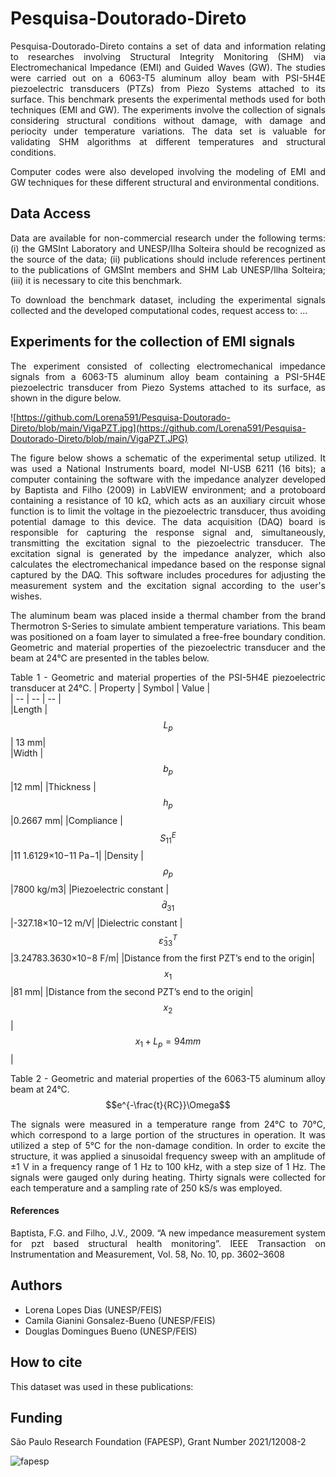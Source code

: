 
# Pesquisa-Doutorado-Direto

 <div align="justify">Pesquisa-Doutorado-Direto contains a set of data and information relating to researches involving Structural Integrity Monitoring (SHM) via Electromechanical Impedance (EMI) and Guided Waves (GW). The studies were carried out on a 6063-T5 aluminum alloy beam with PSI-5H4E piezoelectric transducers (PTZs) from Piezo Systems attached to its surface. This benchmark presents the experimental methods used for both techniques (EMI and GW). The experiments involve the collection of signals considering structural conditions without damage, with damage and periocity under temperature variations. The data set is valuable for validating SHM algorithms at different temperatures and structural conditions.


Computer codes were also developed involving the modeling of EMI and GW techniques for these different structural and environmental conditions.

## Data Access

Data are available for non-commercial research under the following terms: (i) the GMSInt Laboratory and UNESP/Ilha Solteira should be recognized as the source of the data; (ii) publications should include references pertinent to the publications of GMSInt members and SHM Lab UNESP/Ilha Solteira; (iii) it is necessary to cite this benchmark.

To download the benchmark dataset, including the experimental signals collected and the developed computational codes, request access to: ...

## Experiments for the collection of EMI signals

The experiment consisted of collecting electromechanical impedance signals from a 6063-T5 aluminum alloy beam containing a PSI-5H4E piezoelectric transducer from Piezo Systems attached to its surface, as shown in the digure below.

![https://github.com/Lorena591/Pesquisa-Doutorado-Direto/blob/main/VigaPZT.jpg](https://github.com/Lorena591/Pesquisa-Doutorado-Direto/blob/main/VigaPZT.JPG)

The figure below shows a schematic of the experimental setup utilized. It was used a National Instruments board, model NI-USB 6211 (16 bits); a computer containing the software with the impedance analyzer developed by Baptista and Filho (2009) in LabVIEW environment; and a protoboard containing a resistance of 10 kΩ, which acts as an auxiliary circuit whose function is to limit the voltage in the piezoelectric transducer, thus avoiding potential damage to this device. The data acquisition (DAQ) board is responsible for capturing the response signal and, simultaneously, transmitting the excitation signal to the piezoelectric transducer. The excitation signal is generated by the impedance analyzer, which also calculates the electromechanical impedance based on the response signal captured by the DAQ. This software includes procedures for adjusting the measurement system and the excitation signal according to the user's wishes. 

The aluminum beam was placed inside a thermal chamber from the brand Thermotron S-Series to simulate ambient temperature variations. This beam was positioned on a foam layer to simulated a free-free boundary condition. Geometric and material properties of the piezoelectric transducer and the beam at 24°C are presented in the tables below.

Table 1 - Geometric and material properties of the PSI-5H4E piezoelectric transducer at 24°C.
| Property | Symbol | Value |                                                                 
| -- | -- | -- |                                                                                                   
|Length | $$L_p$$ | 13 mm|                     
|Width |$$b_p$$ |12 mm|
|Thickness |$$h_p$$ |0.2667 mm|
|Compliance |$${S}_{11}^E$$|11 1.6129×10−11 Pa−1|
|Density |$$\rho_p$$ |7800 kg/m3|
|Piezoelectric constant |$$\bar{d}_{31}$$ |-327.18×10−12 m/V|
|Dielectric constant |$$\bar{\varepsilon}_{33}^T$$ |3.24783.3630×10−8 F/m|
|Distance from the first PZT’s end to the origin| $$x_1$$ |81 mm|
|Distance from the second PZT’s end to the origin| $$x_2$$| $$x_1+L_p = 94 mm$$   |

Table 2 - Geometric and material properties of the 6063-T5 aluminum alloy beam at 24°C.
$$e^{-\frac{t}{RC}}\Omega$$


The signals were measured in a temperature range from 24°C to 70°C, which correspond to a large portion of the structures in operation. It was utilized a step of 5°C for the non-damage condition. In order to excite the structure, it was applied a sinusoidal frequency sweep with an amplitude of ±1 V in a frequency range of 1 Hz to 100 kHz, with a step size of 1 Hz. The signals were gauged only during heating. Thirty signals were collected for each temperature and a sampling rate of 250 kS/s was employed.

#### References
Baptista, F.G. and Filho, J.V., 2009. “A new impedance measurement system for pzt based structural health monitoring”. IEEE Transaction on Instrumentation and Measurement, Vol. 58, No. 10, pp. 3602–3608

## Authors
- Lorena Lopes Dias (UNESP/FEIS)
- Camila Gianini Gonsalez-Bueno (UNESP/FEIS)
- Douglas Domingues Bueno (UNESP/FEIS)

## How to cite

This dataset was used in these publications:



## Funding
São Paulo Research Foundation (FAPESP), Grant Number 2021/12008-2

![fapesp](https://github.com/Lorena591/Pesquisa-Doutorado-Direto/blob/main/fapesp.png)


</div>
